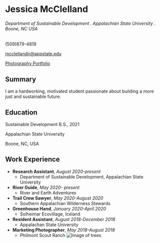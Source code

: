 # Jessica McClelland
###### Department of Sustainable Development . Appalachian State University . Boone, NC USA

(509)879-4819

mcclellandjr@appstate.edu

[Photography Portfolio](https://jessmcclellandphoto.myportfolio.com/)
## Summary
I am a hardworking, motivated student passionate about building a more just and sustainable future.
## Education
Sustainable Development B.S., 2021

Appalachian State University

Boone, NC, USA
## Work Experience
* **Research Assistant**,  *August 2020-present*
  * Department of Sustainable Development, Appalachian State University
* **River Guide**, *May 2020- present*
  * River and Earth Adventures
* **Trail Crew Sawyer**, *May 2020-August 2020*
   * Southern Appalachian Wilderness Stewards
* **Greenhouse Hand**, *January 2020-April 2020*
  * Solheimar Ecovillage, Iceland
* **Resident Assistant**, *August 2018-December 2018*
   * Appalachan State University
* **Marketing Photographer**, *May 2018-August 2018*
  * Philmont Scout Ranch
  ![Image of trees](https://images-wixmp-ed30a86b8c4ca887773594c2.wixmp.com/f/4cf83f0e-ce70-40aa-9b1c-209852ae60fd/d5774oa-7bc32171-cad4-4910-b69e-455218e0e356.jpg/v1/fill/w_1600,h_419,q_75,strp/forest_panorama_by_blackasmodeus_d5774oa-fullview.jpg?token=eyJ0eXAiOiJKV1QiLCJhbGciOiJIUzI1NiJ9.eyJzdWIiOiJ1cm46YXBwOiIsImlzcyI6InVybjphcHA6Iiwib2JqIjpbW3siaGVpZ2h0IjoiPD00MTkiLCJwYXRoIjoiXC9mXC80Y2Y4M2YwZS1jZTcwLTQwYWEtOWIxYy0yMDk4NTJhZTYwZmRcL2Q1Nzc0b2EtN2JjMzIxNzEtY2FkNC00OTEwLWI2OWUtNDU1MjE4ZTBlMzU2LmpwZyIsIndpZHRoIjoiPD0xNjAwIn1dXSwiYXVkIjpbInVybjpzZXJ2aWNlOmltYWdlLm9wZXJhdGlvbnMiXX0.wXgpLNCnNBG2xDni5oxsr_2P5RpvI0caHYSjY_KTl4o)
